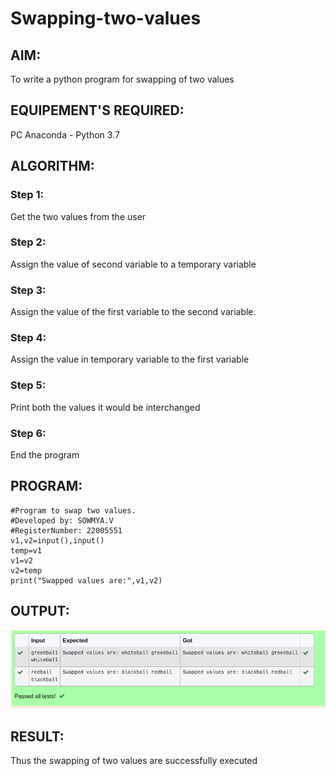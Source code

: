 # Swapping-two-values
## AIM:
To write a python program for swapping of two values
## EQUIPEMENT'S REQUIRED: 
PC
Anaconda - Python 3.7
## ALGORITHM: 
### Step 1:
Get the two values from the user
### Step 2: 
Assign the value of second variable to a temporary variable 
### Step 3: 
Assign the value of the first variable to the second variable.
### Step 4:  
Assign the value in temporary variable to the first variable
### Step 5: 
Print both the values it would be interchanged
### Step 6: 
End the program
## PROGRAM:
```
#Program to swap two values.
#Developed by: SOWMYA.V
#RegisterNumber: 22005551
v1,v2=input(),input()
temp=v1
v1=v2
v2=temp
print("Swapped values are:",v1,v2)
```
## OUTPUT:
![OUTPUT](/result.png)

## RESULT:
Thus the swapping of two values are successfully executed



